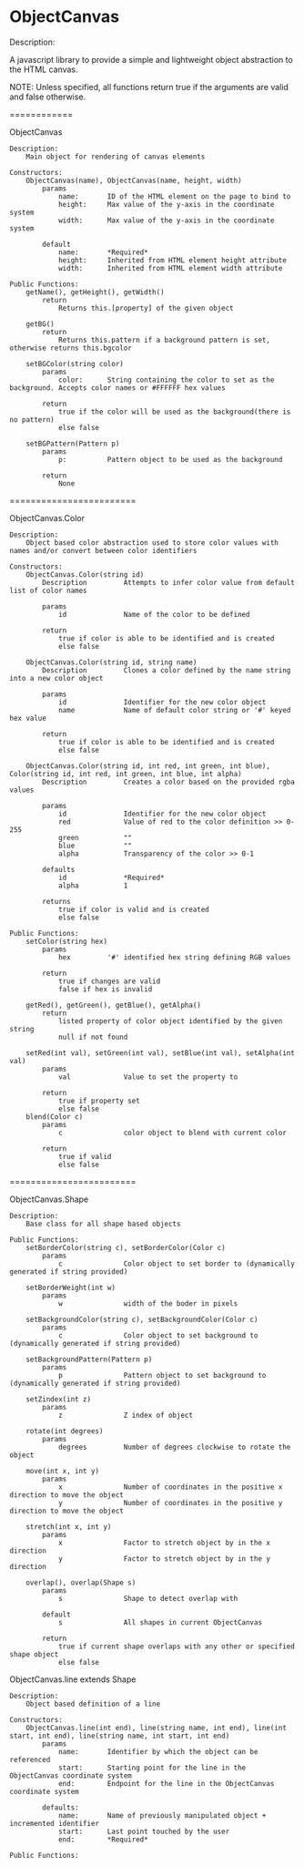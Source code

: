 ObjectCanvas
============

Description:

A javascript library to provide a simple and lightweight object abstraction to the HTML canvas.

NOTE:	Unless specified, all functions return true if the arguments are valid and false otherwise.

============

ObjectCanvas
	
	Description:	
		Main object for rendering of canvas elements

	Constructors:
		ObjectCanvas(name), ObjectCanvas(name, height, width)
			params
				name:		ID of the HTML element on the page to bind to
				height:		Max value of the y-axis in the coordinate system
				width:		Max value of the y-axis in the coordinate system

			default
				name:		*Required*
				height:		Inherited from HTML element height attribute
				width:		Inherited from HTML element width attribute

	Public Functions:
		getName(), getHeight(), getWidth()
			return
				Returns this.[property] of the given object

		getBG()
			return
				Returns this.pattern if a background pattern is set, otherwise returns this.bgcolor

		setBGColor(string color)
			params
				color:		String containing the color to set as the background. Accepts color names or #FFFFFF hex values

			return
				true if the color will be used as the background(there is no pattern)
				else false

		setBGPattern(Pattern p)
			params
				p:			Pattern object to be used as the background

			return
				None

========================

ObjectCanvas.Color
	
	Description:
		Object based color abstraction used to store color values with names and/or convert between color identifiers

	Constructors:
		ObjectCanvas.Color(string id)
			Description			Attempts to infer color value from default list of color names

			params
				id				Name of the color to be defined

			return
				true if color is able to be identified and is created
				else false

		ObjectCanvas.Color(string id, string name)
			Description			Clones a color defined by the name string into a new color object

			params
				id				Identifier for the new color object
				name			Name of default color string or '#' keyed hex value

			return
				true if color is able to be identified and is created
				else false

		ObjectCanvas.Color(string id, int red, int green, int blue), Color(string id, int red, int green, int blue, int alpha)
			Description			Creates a color based on the provided rgba values

			params
				id				Identifier for the new color object
				red				Value of red to the color definition >> 0-255
				green			""
				blue			""
				alpha			Transparency of the color >> 0-1

			defaults
				id				*Required*
				alpha			1

			returns
				true if color is valid and is created
				else false

	Public Functions:
		setColor(string hex)
			params
				hex			'#' identified hex string defining RGB values

			return
				true if changes are valid
				false if hex is invalid

		getRed(), getGreen(), getBlue(), getAlpha()
			return
				listed property of color object identified by the given string
				null if not found

		setRed(int val), setGreen(int val), setBlue(int val), setAlpha(int val)
			params
				val				Value to set the property to

			return
				true if property set
				else false
		blend(Color c)
			params
				c 				color object to blend with current color

			return
				true if valid
				else false	

========================

ObjectCanvas.Shape

	Description:	
		Base class for all shape based objects

	Public Functions:
		setBorderColor(string c), setBorderColor(Color c)
			params
				c 				Color object to set border to (dynamically generated if string provided)

		setBorderWeight(int w)
			params
				w				width of the boder in pixels

		setBackgroundColor(string c), setBackgroundColor(Color c)
			params
				c 				Color object to set background to (dynamically generated if string provided)

		setBackgroundPattern(Pattern p)
			params
				p 				Pattern object to set background to (dynamically generated if string provided)

		setZindex(int z)
			params
				z				Z index of object

		rotate(int degrees)
			params
				degrees			Number of degrees clockwise to rotate the object

		move(int x, int y)
			params
				x				Number of coordinates in the positive x direction to move the object
				y				Number of coordinates in the positive y direction to move the object

		stretch(int x, int y)
			params
				x				Factor to stretch object by in the x direction
				y				Factor to stretch object by in the y direction
		
		overlap(), overlap(Shape s)
			params
				s 				Shape to detect overlap with

			default
				s 				All shapes in current ObjectCanvas

			return
				true if current shape overlaps with any other or specified shape object
				else false

ObjectCanvas.line extends Shape
	
	Description: 
		Object based definition of a line

	Constructors:
		ObjectCanvas.line(int end), line(string name, int end), line(int start, int end), line(string name, int start, int end)
			params
				name:		Identifier by which the object can be referenced
				start:		Starting point for the line in the ObjectCanvas coordinate system
				end:		Endpoint for the line in the ObjectCanvas coordinate system

			defaults:
				name:		Name of previously manipulated object + incremented identifier
				start:		Last point touched by the user
				end:		*Required*

	Public Functions:


		









